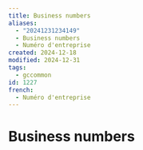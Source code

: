 ```yaml
---
title: Business numbers
aliases:
  - "20241231234149"
  - Business numbers
  - Numéro d'entreprise
created: 2024-12-18
modified: 2024-12-31
tags:
  - gccommon
id: 1227
french:
  - Numéro d'entreprise
---
```

# Business numbers
